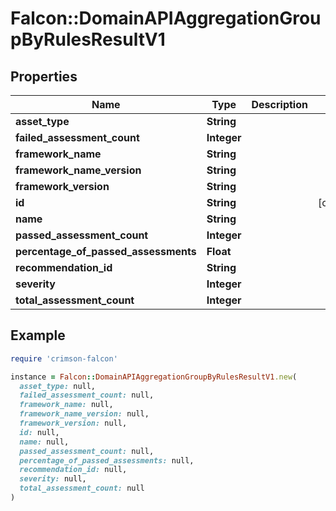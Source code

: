 # Falcon::DomainAPIAggregationGroupByRulesResultV1

## Properties

| Name | Type | Description | Notes |
| ---- | ---- | ----------- | ----- |
| **asset_type** | **String** |  |  |
| **failed_assessment_count** | **Integer** |  |  |
| **framework_name** | **String** |  |  |
| **framework_name_version** | **String** |  |  |
| **framework_version** | **String** |  |  |
| **id** | **String** |  | [optional] |
| **name** | **String** |  |  |
| **passed_assessment_count** | **Integer** |  |  |
| **percentage_of_passed_assessments** | **Float** |  |  |
| **recommendation_id** | **String** |  |  |
| **severity** | **Integer** |  |  |
| **total_assessment_count** | **Integer** |  |  |

## Example

```ruby
require 'crimson-falcon'

instance = Falcon::DomainAPIAggregationGroupByRulesResultV1.new(
  asset_type: null,
  failed_assessment_count: null,
  framework_name: null,
  framework_name_version: null,
  framework_version: null,
  id: null,
  name: null,
  passed_assessment_count: null,
  percentage_of_passed_assessments: null,
  recommendation_id: null,
  severity: null,
  total_assessment_count: null
)
```

